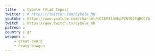 ```yaml
---
title   : Cybele (Vlad Tepes)
twitter : # https://twitter.com/Cybele_MH
youtube : https://www.youtube.com/channel/UCCEP4lhVUpPZNYO2fqROCYA
twitch  : https://www.twitch.tv/cybele_mh
patreon :
country : gr
weapons :
    - great-sword
    - heavy-bowgun
---
```

